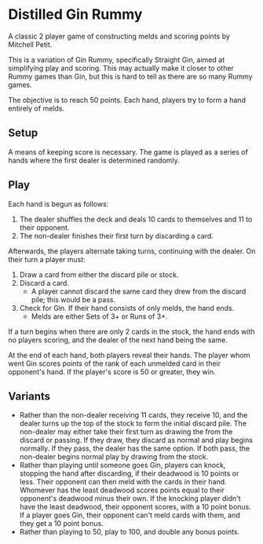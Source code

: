 Distilled Gin Rummy
===================
A classic 2 player game of constructing melds and scoring points by Mitchell Petit.

This is a variation of Gin Rummy, specifically Straight Gin, aimed at simplifying play and scoring. This may actually make it closer to other Rummy games than Gin, but this is hard to tell as there are so many Rummy games.

The objective is to reach 50 points. Each hand, players try to form a hand entirely of melds.

Setup
-----
A means of keeping score is necessary. The game is played as a series of hands where the first dealer is determined randomly.

Play
----
Each hand is begun as follows:
1. The dealer shuffles the deck and deals 10 cards to themselves and 11 to their opponent.
2. The non-dealer finishes their first turn by discarding a card.

Afterwards, the players alternate taking turns, continuing with the dealer. On their turn a player must:
1. Draw a card from either the discard pile or stock.
2. Discard a card.
    - A player cannot discard the same card they drew from the discard pile; this would be a pass.
3. Check for Gin. If their hand consists of only melds, the hand ends.
    - Melds are either Sets of 3+ or Runs of 3+.

If a turn begins when there are only 2 cards in the stock, the hand ends with no players scoring, and the dealer of the next hand being the same.

At the end of each hand, both players reveal their hands. The player whom went Gin scores points of the rank of each unmelded card in their opponent's hand. If the player's score is 50 or greater, they win.

Variants
--------
- Rather than the non-dealer receiving 11 cards, they receive 10, and the dealer turns up the top of the stock to form the initial discard pile. The non-dealer may either take their first turn as drawing the from the discard or passing. If they draw, they discard as normal and play begins normally. If they pass, the dealer has the same option. If both pass, the non-dealer begins normal play by drawing from the stock.
- Rather than playing until someone goes Gin, players can knock, stopping the hand after discarding, if their deadwood is 10 points or less. Their opponent can then meld with the cards in their hand. Whomever has the least deadwood scores points equal to their opponent's deadwood minus their own. If the knocking player didn't have the least deadwood, their opponent scores, with a 10 point bonus. If a player goes Gin, their opponent can't meld cards with them, and they get a 10 point bonus.
- Rather than playing to 50, play to 100, and double any bonus points.
